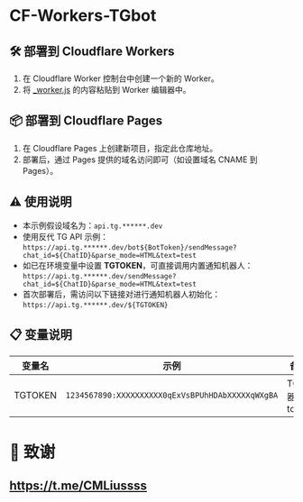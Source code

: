 # CF-Workers-TGbot

## 🛠️ 部署到 Cloudflare Workers
1. 在 Cloudflare Worker 控制台中创建一个新的 Worker。
2. 将 [_worker.js](https://github.com/XWF8188/CW-TGbot/blob/main/_worker.js)  的内容粘贴到 Worker 编辑器中。

## 📦 部署到 Cloudflare Pages
1. 在 Cloudflare Pages 上创建新项目，指定此仓库地址。
2. 部署后，通过 Pages 提供的域名访问即可（如设置域名 CNAME 到 Pages）。

## ⚠️ 使用说明
- 本示例假设域名为：`api.tg.******.dev`
- 使用反代 TG API 示例：  
  `https://api.tg.******.dev/bot${BotToken}/sendMessage?chat_id=${ChatID}&parse_mode=HTML&text=test`
- 如已在环境变量中设置 **TGTOKEN**，可直接调用内置通知机器人：  
  `https://api.tg.******.dev/sendMessage?chat_id=${ChatID}&parse_mode=HTML&text=test`
- 首次部署后，需访问以下链接对进行通知机器人初始化：  
  `https://api.tg.******.dev/${TGTOKEN}`

## 📋 变量说明
| 变量名 | 示例 | 备注 |
|-|-|-|
| TGTOKEN | `1234567890:XXXXXXXXXX0qExVsBPUhHDAbXXXXXqWXgBA` | TG机器人token | 

# 🙏 致谢
## https://t.me/CMLiussss
